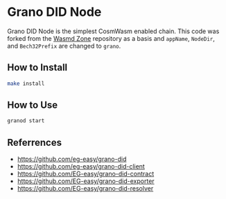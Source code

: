# Grano DID Node

Grano DID Node is the simplest CosmWasm enabled chain.
This code was forked from the [Wasmd Zone](https://github.com/CosmWasm/wasmd) repository as a basis and `appName`, `NodeDir`, and `Bech32Prefix` are changed to `grano`.

## How to Install
```sh
make install
```

## How to Use
```sh
granod start
```

## Referrences
- https://github.com/eg-easy/grano-did
- https://github.com/eg-easy/grano-did-client
- https://github.com/EG-easy/grano-did-contract
- https://github.com/EG-easy/grano-did-exporter
- https://github.com/EG-easy/grano-did-resolver
